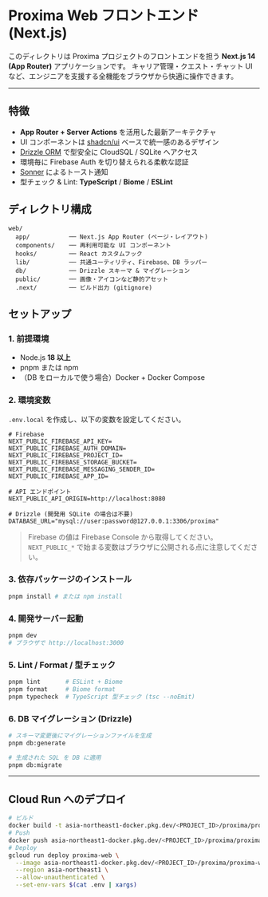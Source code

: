 # Proxima Web フロントエンド (Next.js)

このディレクトリは Proxima プロジェクトのフロントエンドを担う **Next.js 14 (App Router)** アプリケーションです。
キャリア管理・クエスト・チャット UI など、エンジニアを支援する全機能をブラウザから快適に操作できます。

---

## 特徴

- **App Router + Server Actions** を活用した最新アーキテクチャ
- UI コンポーネントは [shadcn/ui](https://ui.shadcn.com/) ベースで統一感のあるデザイン
- [Drizzle ORM](https://orm.drizzle.team/) で型安全に CloudSQL / SQLite へアクセス
- 環境毎に Firebase Auth を切り替えられる柔軟な認証
- [Sonner](https://sonner.emilkowalski.dev/) によるトースト通知
- 型チェック & Lint: **TypeScript** / **Biome** / **ESLint**

## ディレクトリ構成

```text
web/
  app/           ── Next.js App Router (ページ・レイアウト)
  components/    ── 再利用可能な UI コンポーネント
  hooks/         ── React カスタムフック
  lib/           ── 共通ユーティリティ、Firebase、DB ラッパー
  db/            ── Drizzle スキーマ & マイグレーション
  public/        ── 画像・アイコンなど静的アセット
  .next/         ── ビルド出力 (gitignore)
```

## セットアップ

### 1. 前提環境

- Node.js **18 以上**
- pnpm または npm
- （DB をローカルで使う場合）Docker + Docker Compose

### 2. 環境変数

`.env.local` を作成し、以下の変数を設定してください。

```env
# Firebase
NEXT_PUBLIC_FIREBASE_API_KEY=
NEXT_PUBLIC_FIREBASE_AUTH_DOMAIN=
NEXT_PUBLIC_FIREBASE_PROJECT_ID=
NEXT_PUBLIC_FIREBASE_STORAGE_BUCKET=
NEXT_PUBLIC_FIREBASE_MESSAGING_SENDER_ID=
NEXT_PUBLIC_FIREBASE_APP_ID=

# API エンドポイント
NEXT_PUBLIC_API_ORIGIN=http://localhost:8080

# Drizzle (開発用 SQLite の場合は不要)
DATABASE_URL="mysql://user:password@127.0.0.1:3306/proxima"
```

> Firebase の値は Firebase Console から取得してください。  
> `NEXT_PUBLIC_*` で始まる変数はブラウザに公開される点に注意してください。

### 3. 依存パッケージのインストール

```bash
pnpm install # または npm install
```

### 4. 開発サーバー起動

```bash
pnpm dev
# ブラウザで http://localhost:3000
```

### 5. Lint / Format / 型チェック

```bash
pnpm lint       # ESLint + Biome
pnpm format     # Biome format
pnpm typecheck  # TypeScript 型チェック (tsc --noEmit)
```

### 6. DB マイグレーション (Drizzle)

```bash
# スキーマ変更後にマイグレーションファイルを生成
pnpm db:generate

# 生成された SQL を DB に適用
pnpm db:migrate
```

---

## Cloud Run へのデプロイ

```bash
# ビルド
docker build -t asia-northeast1-docker.pkg.dev/<PROJECT_ID>/proxima/proxima-web:latest .
# Push
docker push asia-northeast1-docker.pkg.dev/<PROJECT_ID>/proxima/proxima-web:latest
# Deploy
gcloud run deploy proxima-web \
  --image asia-northeast1-docker.pkg.dev/<PROJECT_ID>/proxima/proxima-web:latest \
  --region asia-northeast1 \
  --allow-unauthenticated \
  --set-env-vars $(cat .env | xargs)
```
